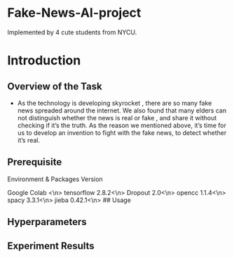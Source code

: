 # Fake-News-AI-project
Implemented by 4 cute students from NYCU.
# Introduction
## Overview of the Task
* As the technology is developing skyrocket , there are so many fake news spreaded around the internet. We also found that many elders can not distinguish whether the news is real or fake , and share it without checking if it’s the truth. As the reason we mentioned above, it’s time for us to develop an invention to fight with the fake news, to detect whether it’s real.
## Prerequisite
<p>Environment & Packages Version</p>
Google Colab <\n>
tensorflow 2.8.2<\n>
Dropout 2.0<\n>
opencc 1.1.4<\n>
spacy 3.3.1<\n>
jieba 0.42.1<\n>
## Usage

## Hyperparameters

## Experiment Results
